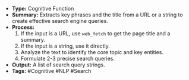- **Type:** Cognitive Function
- **Summary:** Extracts key phrases and the title from a URL or a string to create effective search engine queries.
- **Process:**
    1.  If the input is a URL, use `web_fetch` to get the page title and a summary.
    2.  If the input is a string, use it directly.
    3.  Analyze the text to identify the core topic and key entities.
    4.  Formulate 2-3 precise search queries.
- **Output:** A list of search query strings.
- **Tags:** #Cognitive  #NLP  #Search